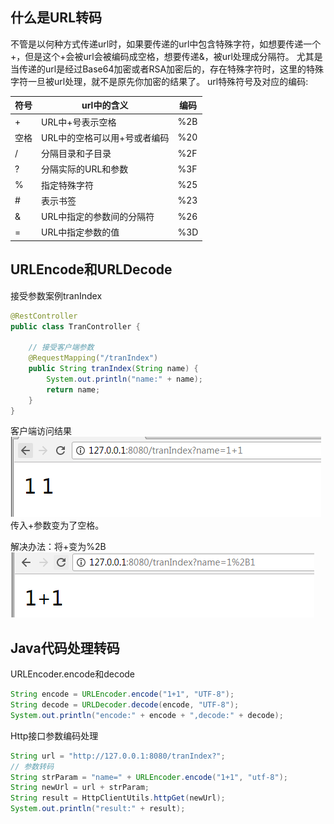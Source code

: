 ## 什么是URL转码

不管是以何种方式传递url时，如果要传递的url中包含特殊字符，如想要传递一个+，但是这个+会被url会被编码成空格，想要传递&，被url处理成分隔符。 
尤其是当传递的url是经过Base64加密或者RSA加密后的，存在特殊字符时，这里的特殊字符一旦被url处理，就不是原先你加密的结果了。
url特殊符号及对应的编码:

|符号|url中的含义|编码|
|-|-|-|
|+|URL中+号表示空格|%2B|
|空格|URL中的空格可以用+号或者编码|%20|
|/|分隔目录和子目录|%2F|
|?|分隔实际的URL和参数|%3F|
|%|指定特殊字符|%25|
|#|表示书签|%23|
|&|URL中指定的参数间的分隔符|%26|
|=|URL中指定参数的值|%3D|


## URLEncode和URLDecode

接受参数案例tranIndex
```java
@RestController
public class TranController {

	// 接受客户端参数
	@RequestMapping("/tranIndex")
	public String tranIndex(String name) {
		System.out.println("name:" + name);
		return name;
	}
}
```

客户端访问结果
![](01.png)
传入+参数变为了空格。

解决办法：将+变为%2B
![](02.png)


## Java代码处理转码

URLEncoder.encode和decode
```java
String encode = URLEncoder.encode("1+1", "UTF-8");
String decode = URLDecoder.decode(encode, "UTF-8");
System.out.println("encode:" + encode + ",decode:" + decode);
```

Http接口参数编码处理
```java
String url = "http://127.0.0.1:8080/tranIndex?";
// 参数转码
String strParam = "name=" + URLEncoder.encode("1+1", "utf-8");
String newUrl = url + strParam;
String result = HttpClientUtils.httpGet(newUrl);
System.out.println("result:" + result);
```